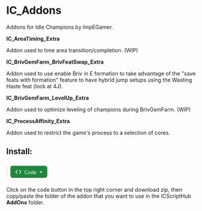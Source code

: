 # IC_Addons
Addons for Idle Champions by ImpEGamer.

**IC_AreaTiming_Extra**

Addon used to time area transition/completion. (WIP)

**IC_BrivGemFarm_BrivFeatSwap_Extra**

Addon used to use enable Briv in E formation to take advantage of the "save feats with formation" feature to have hybrid jump setups using the Wasting Haste feat (lock at 4J).

**IC_BrivGemFarm_LevelUp_Extra**

Addon used to optimize leveling of champions during BrivGemFarm. (WIP)

**IC_ProcessAffinity_Extra**

Addon used to restrict the game's process to a selection of cores.

## Install:

<picture>
  <img alt="Image Alt Text" src="download_code.png">
</picture>

Click on the code button in the top right corner and download zip, then copy/paste the folder
of the addon that you want to use in the ICScriptHub **AddOns** folder.